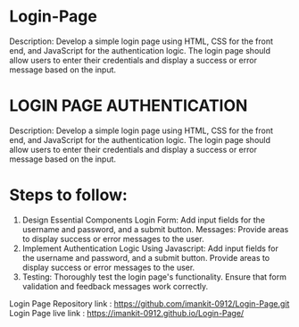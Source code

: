# Login-Page
Description: Develop a simple login page using HTML, CSS for the front end, and JavaScript for the authentication logic. The login page should allow users to enter their credentials and display a success or error message based on the input.
# LOGIN PAGE AUTHENTICATION 
Description: Develop a simple login page using HTML, CSS for the front end, and JavaScript for the authentication logic. The login page should allow users to enter their credentials and display a success or error message based on the input.
# Steps to follow: 
1. Design Essential Components
   Login Form:
        Add input fields for the username and password, and a submit button.
   Messages:
        Provide areas to display success or error messages to the user.
3. Implement Authentication Logic Using Javascript:
  Add input fields for the username and password, and a submit button. Provide areas to display success or error messages to the user.
4. Testing:
   Thoroughly test the login page's functionality. Ensure that form validation and feedback messages work correctly.

  Login Page Repository link : https://github.com/imankit-0912/Login-Page.git
  Login Page live link : https://imankit-0912.github.io/Login-Page/

